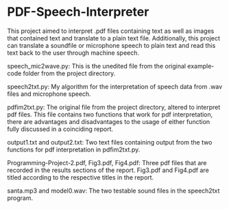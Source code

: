 # PDF-Speech-Interpreter
This project aimed to interpret .pdf files containing text as well as images that contained text and translate to a plain text file. Additionally, this project can translate a soundfile or microphone speech to plain text and read this text back to the user through machine speech.

speech_mic2wave.py: This is the unedited file from the original example-code folder from the project directory.

speech2txt.py: My algorithm for the interpretation of speech data from .wav files and microphone speech.

pdfim2txt.py: The original file from the project directory, altered to interpret pdf files. This file contains two functions that work for pdf interpretation, there are advantages and disadvantages to the usage of either function fully discussed in a coinciding report.

output1.txt and output2.txt: Two text files containing output from the two functions for pdf interpretation in pdfim2txt.py.

Programming-Project-2.pdf, Fig3.pdf, Fig4.pdf: Three pdf files that are recorded in the results sections of the report. Fig3.pdf and Fig4.pdf are titled according to the respective titles in the report.

santa.mp3 and model0.wav: The two testable sound files in the speech2txt program.

